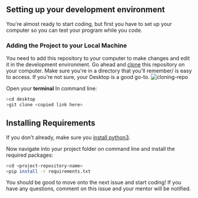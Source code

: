 ## Setting up your development environment
You're almost ready to start coding, but first you have to set up your computer so  you can test your program while you code.
### Adding the Project to your Local Machine
You need to add this repository to your computer to make changes and edit it in the development environment. Go ahead and [clone](https://help.github.com/en/github/creating-cloning-and-archiving-repositories/cloning-a-repository) this repository on your computer. Make sure you're in a directory that you'll remember/ is easy to access. If you're not sure, your Desktop is a good go-to.
![cloning-repo](https://user-images.githubusercontent.com/45152371/86035053-800f5700-b9f0-11ea-9b7a-e2201286067b.GIF)

Open your **terminal**
In command line:
```sh
>cd desktop
>git clone <copied link here>
```
## Installing Requirements
If you don't already, make sure you [install python3](https://www.python.org/downloads/).

Now navigate into your project folder on command line and install the required packages:
```sh
>cd <project-repository-name>
>pip install -r requirements.txt
```
You should be good to move onto the next issue and start coding! If you have any questions, comment on this issue and your mentor will be notified.
